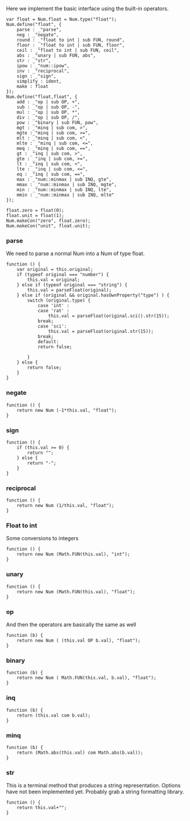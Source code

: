 Here we implement the basic interface using the built-in operators. 

    var float = Num.float = Num.type("float");
    Num.define("float", {
        parse : _"parse",
        neg : _"negate",
        round : _"float to int | sub FUN, round",
        floor : _"float to int | sub FUN, floor",
        ceil : _"float to int | sub FUN, ceil",
        abs : _"unary | sub FUN, abs",
        str : _"str",
        ipow : _"num::ipow",
        inv : _"reciprocal",
        sign : _"sign",
        simplify : ident,
        make : float
    });
    Num.define("float,float", {
        add : _"op | sub OP, +",
        sub : _"op | sub OP, -",
        mul : _"op | sub OP, *",
        div : _"op | sub OP, /",
        pow : _"binary | sub FUN, pow",
        mgt : _"minq | sub com, >",
        mgte :_"minq | sub com, >=",
        mlt : _"minq | sub com, <",
        mlte : _"minq | sub com, <=",
        meq : _"minq | sub com, ==",
        gt : _"inq | sub com, >",
        gte : _"inq | sub com, >=",
        lt : _"inq | sub com, <",
        lte : _"inq | sub com, <=",
        eq : _"inq | sub com, ==",
        max : _"num::minmax | sub INQ, gte",
        mmax : _"num::minmax | sub INQ, mgte",
        min : _"num::minmax | sub INQ, lte",
        mmin : _"num::minmax | sub INQ, mlte"
    });

    float.zero = float(0);
    float.unit = float(1);
    Num.makeCon("zero", float.zero);
    Num.makeCon("unit", float.unit);



### parse

We need to parse a normal Num into a Num of type float. 

    function () {
        var original = this.original;
        if (typeof original === "number") {
            this.val = original;
        } else if (typeof original === "string") {
            this.val = parseFloat(original);
        } else if (original && original.hasOwnProperty("type") ) {
            switch (original.type) {
                case 'int' :
                case 'rat' :
                    this.val = parseFloat(original.sci().str(15));
                break;
                case 'sci':
                    this.val = parseFloat(original.str(15));
                break;
                default:
                return false;

            }
        } else {
            return false;
        }
    }

### negate

    function () {
        return new Num (-1*this.val, "float");
    }

### sign 

    function () {
        if (this.val >= 0) {
            return "";
        } else {
            return "-";
        }
    }

### reciprocal

    function () {
        return new Num (1/this.val, "float");
    }


### Float to int

Some conversions to integers

    function () {
        return new Num (Math.FUN(this.val), "int");
    }

### unary

    function () {
        return new Num (Math.FUN(this.val), "float");
    }


### op

And then the operators are basically the same as well

    function (b) {
        return new Num ( (this.val OP b.val), "float");
    }

### binary 

    function (b) {
        return new Num ( Math.FUN(this.val, b.val), "float");
    }

### inq 

    function (b) {
        return (this.val com b.val);
    }

### minq 

    function (b) {
        return (Math.abs(this.val) com Math.abs(b.val));
    }


### str

This is a terminal method that produces a string representation. Options have
not been implemented yet. Probably grab a string formatting library.

    function () {
        return this.val+"";
    }

